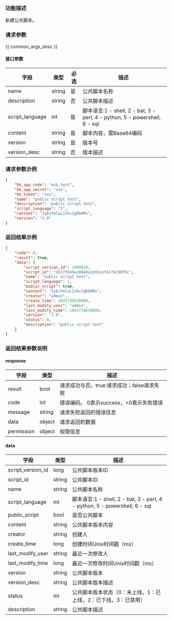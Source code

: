 ### 功能描述

新建公共脚本。

### 请求参数

{{ common_args_desc }}

#### 接口参数

| 字段            | 类型   | 必选 | 描述                                                         |
| --------------- | ------ | ---- | ------------------------------------------------------------ |
| name            | string | 是   | 公共脚本名称                                                 |
| description     | string | 否   | 公共脚本描述                                                 |
| script_language | int    | 是   | 脚本语言:1 - shell, 2 - bat, 3 - perl, 4 - python, 5 - powershell, 6 - sql |
| content         | string | 是   | 脚本内容，需Base64编码                                       |
| version         | string | 是   | 版本号                                                       |
| version_desc    | string | 否   | 版本描述                                                     |


### 请求参数示例

```json
{
    "bk_app_code": "esb_test",
    "bk_app_secret": "xxx",
    "bk_token": "xxx",
    "name": "public script test",
    "description": "public script test",
    "script_language": "1",
    "content": "IyEvYmluL2Jhc2gKbHM=",
    "version": "1.0"
}
```

### 返回结果示例

```json
{
    "code": 0,
    "result": true,
    "data": {
        "script_version_id": 1000018,
        "script_id": "4537fb49ec0840a1b91cef4179c99f9c",
        "name": "public script test",
        "script_language": 1,
        "public_script": true,
        "content": "IyEvYmluL2Jhc2gKbHM=",
        "creator": "admin",
        "create_time": 1691739630000,
        "last_modify_user": "admin",
        "last_modify_time": 1691739630000,
        "version": "1.0",
        "status": 0,
        "description": "public script test"
    }
}
```

### 返回结果参数说明

#### response

| 字段       | 类型   | 描述                                       |
| ---------- | ------ | ------------------------------------------ |
| result     | bool   | 请求成功与否。true:请求成功；false请求失败 |
| code       | int    | 错误编码。 0表示success，>0表示失败错误    |
| message    | string | 请求失败返回的错误信息                     |
| data       | object | 请求返回的数据                             |
| permission | object | 权限信息                                   |

#### data

| 字段              | 类型   | 描述                                                         |
| ----------------- | ------ | ------------------------------------------------------------ |
| script_version_id | long   | 公共脚本版本ID                                               |
| script_id         | string | 公共脚本ID                                                   |
| name              | string | 公共脚本名称                                                 |
| script_language   | int    | 脚本语言:1 - shell, 2 - bat, 3 - perl, 4 - python, 5 - powershell, 6 - sql |
| public_script     | bool   | 是否公共脚本                                                 |
| content           | string | 公共脚本版本内容                                             |
| creator           | string | 创建人                                                       |
| create_time       | long   | 创建时间Unix时间戳（ms）                                     |
| last_modify_user  | string | 最近一次修改人                                               |
| last_modify_time  | long   | 最近一次修改时间Unix时间戳（ms）                             |
| version           | string | 公共脚本版本                                                 |
| version_desc      | string | 公共脚本版本描述                                             |
| status            | int    | 公共脚本版本状态（0：未上线，1：已上线，2：已下线，3：已禁用） |
| description       | string | 公共脚本描述                                                 |
